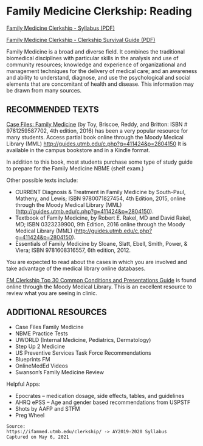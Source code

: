 # Family Medicine Clerkship: Reading

[Family Medicine Clerkship - Syllabus (PDF)](/usmle/fm/Syllabus.pdf)

[Family Medicine Clerkship - Clerkship Survival Guide (PDF)](/usmle/fm/Clerkship%20Survival%20Guide.pdf)

Family Medicine is a broad and diverse field. It combines the traditional biomedical disciplines with particular skills in the analysis and use of community resources; knowledge and experience of organizational and management techniques for the delivery of medical care; and an awareness and ability to understand, diagnose, and use the psychological and social elements that are concomitant of health and disease. This information may be drawn from many sources.

## RECOMMENDED TEXTS

<u>Case Files: Family Medicine</u> (by Toy, Briscoe, Reddy, and Britton: ISBN # 9781259587702, 4th edition, 2016) has been a very popular resource for many students. Access partial book online through the Moody Medical Library (MML) http://guides.utmb.edu/c.php?g=411424&p=2804150 It is available in the campus bookstore and in a Kindle format.

In addition to this book, most students purchase some type of study guide to prepare for the Family Medicine NBME (shelf exam.)

Other possible texts include:

* CURRENT Diagnosis & Treatment in Family Medicine by South-Paul, Matheny, and Lewis; ISBN 9780071827454, 4th Edition, 2015, online through the Moody Medical Library (MML) (http://guides.utmb.edu/c.php?g=411424&p=2804150).
* Textbook of Family Medicine, by Robert E. Rakel, MD and David Rakel, MD; ISBN 0323239900, 9th Edition, 2016 online through the Moody Medical Library (MML) (http://guides.utmb.edu/c.php?g=411424&p=2804150).
* Essentials of Family Medicine by Sloane, Slatt, Ebell, Smith, Power, & Viera; ISBN 9781608316557, 6th edition, 2012.

You are expected to read about the cases in which you are involved and take advantage of the medical library online databases.

[FM Clerkship Top 30 Common Conditions and Presentations Guide](http://guides.utmb.edu/fmclerkship/conditions) is found online through the Moody Medical Library. This is an excellent resource to review what you are seeing in clinic.

## ADDITIONAL RESOURCES

* Case Files Family Medicine
* NBME Practice Tests
* UWORLD (Internal Medicine, Pediatrics, Dermatology)
* Step Up 2 Medicine
* US Preventive Services Task Force Recommendations
* Blueprints FM
* OnlineMedEd Videos
* Swanson’s Family Medicine Review

Helpful Apps:

* Epocrates – medication dosage, side effects, tables, and guidelines
* AHRQ ePSS – Age and gender based recommendations from USPSTF
* Shots by AAFP and STFM
* Preg Wheel

```
Source:
https://ifammed.utmb.edu/clerkship/ -> AY2019-2020 Syllabus
Captured on May 6, 2021
```
